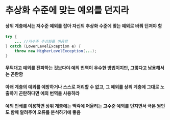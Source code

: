 # 추상화 수준에 맞는 예외를 던지라
#### 상위 계층에서는 저수준 예외를 잡아 자신의 추상화 수준에 맞는 예외로 바꿔 던져야 함
~~~java
try {
    ... //저수준 추상화를 이용함
} catch (LowerLevelException e) {
    throw new HigherLevelException(...);
}
~~~
#### 무턱대고 예외를 전파하는 것보다야 예외 번역이 우수한 방법이지만, 그렇다고 남용해서는 곤란함
#### 아래 계층의 예외를 예방하거나 스스로 처리할 수 없고, 그 예외를 상위 계층에 그대로 노출하기 곤란하다면 예외 번역을 사용하라
#### 예외 인쇄를 이용하면 상위 계층에는 맥락에 어울리는 고수준 예외를 던지면서 극본 원인도 함께 알려주어 오류를 분석하기에 좋음